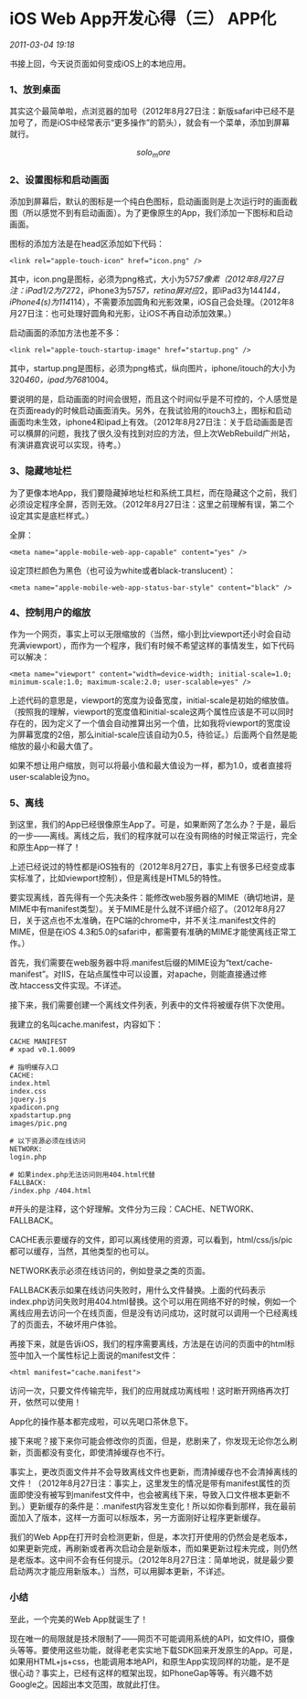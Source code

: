 # iOS Web App开发心得（三） APP化
_2011-03-04 19:18_

书接上回，今天说页面如何变成iOS上的本地应用。

### 1、放到桌面

其实这个最简单啦，点浏览器的加号（2012年8月27日注：新版safari中已经不是加号了，而是iOS中经常表示“更多操作”的箭头），就会有一个菜单，添加到屏幕就行。

$$solo_more$$

### 2、设置图标和启动画面

添加到屏幕后，默认的图标是一个纯白色图标，启动画面则是上次运行时的画面截图（所以感觉不到有启动画面）。为了更像原生的App，我们添加一下图标和启动画面。

图标的添加方法是在head区添加如下代码：

	<link rel="apple-touch-icon" href="icon.png" />

其中，icon.png是图标，必须为png格式，大小为57*57像素（2012年8月27日注：iPad1/2为72*72，iPhone3为57*57，retina屏对应*2，即iPad3为144*144，iPhone4(s)为114*114），不需要添加圆角和光影效果，iOS自己会处理。（2012年8月27日注：也可处理好圆角和光影，让iOS不再自动添加效果。）

启动画面的添加方法也差不多：

	<link rel="apple-touch-startup-image" href="startup.png" />

其中，startup.png是图标，必须为png格式，纵向图片，iphone/itouch的大小为320*460，ipad为768*1004。

要说明的是，启动画面的时间会很短，而且这个时间似乎是不可控的，个人感觉是在页面ready的时候启动画面消失。另外，在我试验用的itouch3上，图标和启动画面均未生效，iphone4和ipad上有效。（2012年8月27日注：关于启动画面是否可以横屏的问题，我找了很久没有找到对应的方法，但上次WebRebuild广州站，有演讲嘉宾说可以实现，待考。）

### 3、隐藏地址栏

为了更像本地App，我们要隐藏掉地址栏和系统工具栏，而在隐藏这个之前，我们必须设定程序全屏，否则无效。（2012年8月27日注：这里之前理解有误，第二个设定其实是底栏样式。）

全屏：

	<meta name="apple-mobile-web-app-capable" content="yes" />

设定顶栏颜色为黑色（也可设为white或者black-translucent）：

	<meta name="apple-mobile-web-app-status-bar-style" content="black" />

### 4、控制用户的缩放

作为一个网页，事实上可以无限缩放的（当然，缩小到比viewport还小时会自动充满viewport），而作为一个程序，我们有时候不希望这样的事情发生，如下代码可以解决：

	<meta name="viewport" content="width=device-width; initial-scale=1.0; minimum-scale:1.0; maximum-scale:2.0; user-scalable=yes" />

上述代码的意思是，viewport的宽度为设备宽度，initial-scale是初始的缩放值。（按照我的理解，viewport的宽度值和initial-scale这两个属性应该是不可以同时存在的，因为定义了一个值会自动推算出另一个值，比如我将viewport的宽度设为屏幕宽度的2倍，那么initial-scale应该自动为0.5，待验证。）后面两个自然是能缩放的最小和最大值了。

如果不想让用户缩放，则可以将最小值和最大值设为一样，都为1.0，或者直接将user-scalable设为no。

### 5、离线

到这里，我们的App已经很像原生App了。可是，如果断网了怎么办？于是，最后的一步——离线。离线之后，我们的程序就可以在没有网络的时候正常运行，完全和原生App一样了！

上述已经说过的特性都是iOS独有的（2012年8月27日，事实上有很多已经变成事实标准了，比如viewport控制），但是离线是HTML5的特性。

要实现离线，首先得有一个先决条件：能修改web服务器的MIME（确切地讲，是MIME中有manifest类型）。关于MIME是什么就不详细介绍了。（2012年8月27日，关于这点也不太准确，在PC端的chrome中，并不关注.manifest文件的MIME，但是在iOS 4.3和5.0的safari中，都需要有准确的MIME才能使离线正常工作。）

首先，我们需要在web服务器中将.manifest后缀的MIME设为“text/cache-manifest”。对IIS，在站点属性中可以设置，对apache，则能直接通过修改.htaccess文件实现。不详述。

接下来，我们需要创建一个离线文件列表，列表中的文件将被缓存供下次使用。

我建立的名叫cache.manifest，内容如下：

	CACHE MANIFEST 
	# xpad v0.1.0009

	# 指明缓存入口 
	CACHE: 
	index.html 
	index.css 
	jquery.js 
	xpadicon.png 
	xpadstartup.png 
	images/pic.png

	# 以下资源必须在线访问 
	NETWORK: 
	login.php

	# 如果index.php无法访问则用404.html代替 
	FALLBACK: 
	/index.php /404.html

#开头的是注释，这个好理解。文件分为三段：CACHE、NETWORK、FALLBACK。

CACHE表示要缓存的文件，即可以离线使用的资源，可以看到，html/css/js/pic都可以缓存，当然，其他类型的也可以。

NETWORK表示必须在线访问的，例如登录之类的页面。

FALLBACK表示如果在线访问失败时，用什么文件替换。上面的代码表示index.php访问失败时用404.html替换。这个可以用在网络不好的时候，例如一个离线应用去访问一个在线页面，但是没有访问成功，这时就可以调用一个已经离线了的页面去，不破坏用户体验。

再接下来，就是告诉iOS，我们的程序需要离线，方法是在访问的页面中的html标签中加入一个属性标记上面说的manifest文件：

	<html manifest="cache.manifest">

访问一次，只要文件传输完毕，我们的应用就成功离线啦！这时断开网络再次打开，依然可以使用！

App化的操作基本都完成啦，可以先喝口茶休息下。

接下来呢？接下来你可能会修改你的页面，但是，悲剧来了，你发现无论你怎么刷新，页面都没有变化，即使清掉缓存也不行。

事实上，更改页面文件并不会导致离线文件也更新，而清掉缓存也不会清掉离线的文件！（2012年8月27日注：事实上，这里发生的情况是带有manifest属性的页面即使没有被写到manifest文件中，也会被离线下来，导致入口文件根本更新不到。）更新缓存的条件是：.manifest内容发生变化！所以如你看到那样，我在最前面加入了版本，这样一方面可以标版本，另一方面刚好让程序更新缓存。

我们的Web App在打开时会检测更新，但是，本次打开使用的仍然会是老版本，如果更新完成，再刷新或者再次启动会是新版本，而如果更新过程未完成，则仍然是老版本。这中间不会有任何提示。（2012年8月27日注：简单地说，就是最少要启动两次才能应用新版本。）当然，可以用脚本更新，不详述。

### 小结

至此，一个完美的Web App就诞生了！

现在唯一的局限就是技术限制了——网页不可能调用系统的API，如文件IO，摄像头等等。要使用这些功能，就得老老实实地下载SDK回来开发原生的App。可是，如果用HTML+js+css，也能调用本地API，和原生App实现同样的功能，是不是很心动？事实上，已经有这样的框架出现，如PhoneGap等等。有兴趣不妨Google之。因超出本文范围，故就此打住。